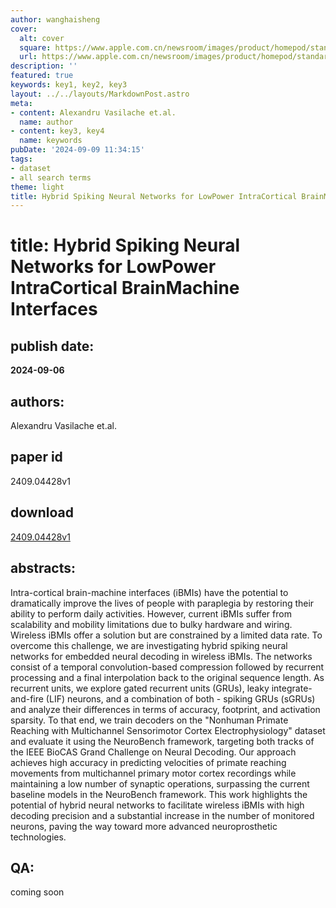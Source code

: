 ```yaml
---
author: wanghaisheng
cover:
  alt: cover
  square: https://www.apple.com.cn/newsroom/images/product/homepod/standard/Apple-HomePod-hero-230118_big.jpg.large_2x.jpg
  url: https://www.apple.com.cn/newsroom/images/product/homepod/standard/Apple-HomePod-hero-230118_big.jpg.large_2x.jpg
description: ''
featured: true
keywords: key1, key2, key3
layout: ../../layouts/MarkdownPost.astro
meta:
- content: Alexandru Vasilache et.al.
  name: author
- content: key3, key4
  name: keywords
pubDate: '2024-09-09 11:34:15'
tags:
- dataset
- all search terms
theme: light
title: Hybrid Spiking Neural Networks for LowPower IntraCortical BrainMachine Interfaces
---
```


# title: Hybrid Spiking Neural Networks for LowPower IntraCortical BrainMachine Interfaces 
## publish date: 
**2024-09-06** 
## authors: 
  Alexandru Vasilache et.al. 
## paper id
2409.04428v1
## download
[2409.04428v1](http://arxiv.org/abs/2409.04428v1)
## abstracts:
Intra-cortical brain-machine interfaces (iBMIs) have the potential to dramatically improve the lives of people with paraplegia by restoring their ability to perform daily activities. However, current iBMIs suffer from scalability and mobility limitations due to bulky hardware and wiring. Wireless iBMIs offer a solution but are constrained by a limited data rate. To overcome this challenge, we are investigating hybrid spiking neural networks for embedded neural decoding in wireless iBMIs. The networks consist of a temporal convolution-based compression followed by recurrent processing and a final interpolation back to the original sequence length. As recurrent units, we explore gated recurrent units (GRUs), leaky integrate-and-fire (LIF) neurons, and a combination of both - spiking GRUs (sGRUs) and analyze their differences in terms of accuracy, footprint, and activation sparsity. To that end, we train decoders on the "Nonhuman Primate Reaching with Multichannel Sensorimotor Cortex Electrophysiology" dataset and evaluate it using the NeuroBench framework, targeting both tracks of the IEEE BioCAS Grand Challenge on Neural Decoding. Our approach achieves high accuracy in predicting velocities of primate reaching movements from multichannel primary motor cortex recordings while maintaining a low number of synaptic operations, surpassing the current baseline models in the NeuroBench framework. This work highlights the potential of hybrid neural networks to facilitate wireless iBMIs with high decoding precision and a substantial increase in the number of monitored neurons, paving the way toward more advanced neuroprosthetic technologies.
## QA:
coming soon
